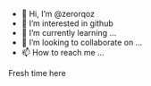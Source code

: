- 👋 Hi, I’m @zerorqoz
- 👀 I’m interested in github
- 🌱 I’m currently learning ...
- 💞️ I’m looking to collaborate on ...
- 📫 How to reach me ...

<!---
zerorqoz/zerorqoz is a ✨ special ✨ repository because its `README.md` (this file) appears on your GitHub profile.
You can click the Preview link to take a look at your changes.
--->
Fresh time here
